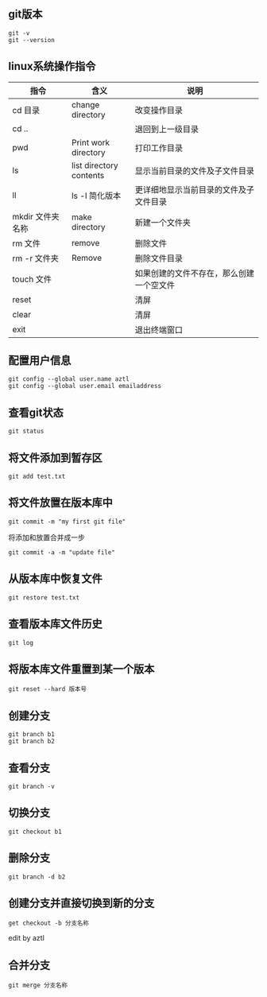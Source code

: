 ## git版本

```shell
git -v
git --version
```

## linux系统操作指令

| **指令**      | **含义**                      | **说明**               |
| ----------- | --------------------------- | -------------------- |
| cd 目录       | change directory            | 改变操作目录               |
| cd ..       |                             | 退回到上一级目录             |
| pwd         | Print work<br> directory    | 打印工作目录               |
| ls          | list directory<br> contents | 显示当前目录的文件及子文件目录      |
| ll          | ls -l 简化版本                  | 更详细地显示当前目录的文件及子文件目录  |
| mkdir 文件夹名称 | make directory              | 新建一个文件夹              |
| rm 文件       | remove                      | 删除文件                 |
| rm -r 文件夹   | Remove                      | 删除文件目录               |
| touch 文件    |                             | 如果创建的文件不存在，那么创建一个空文件 |
| reset       |                             | 清屏                   |
| clear       |                             | 清屏                   |
| exit        |                             | 退出终端窗口               |

## 配置用户信息

```shell
git config --global user.name aztl
git config --global user.email emailaddress
```

## 查看git状态

`git status`

## 将文件添加到暂存区

`git add test.txt`

## 将文件放置在版本库中

`git commit -m "my first git file"`

将添加和放置合并成一步

`git commit -a -m "update file"`

## 从版本库中恢复文件

`git restore test.txt`  

## 查看版本库文件历史

`git log`

## 将版本库文件重置到某一个版本

`git reset --hard 版本号`

## 创建分支

```shell
git branch b1
git branch b2
```

## 查看分支

```shell
git branch -v
```

## 切换分支

`git checkout b1`

## 删除分支

`git branch -d b2`

## 创建分支并直接切换到新的分支

`get checkout -b 分支名称`

edit by aztl

## 合并分支

`git merge 分支名称`
